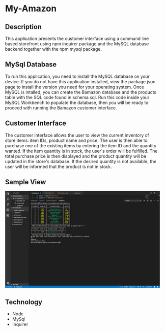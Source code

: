 # My-Amazon


## Description
This application presents the customer interface using a command line based storefront using npm inquirer package and the MySQL database backend together with the npm mysql package. 


## MySql Database 
To run this application, you need to install the MySQL database on your device. If you do not have this application installed, view the package.json page to install the version you need for your operating system. Once MySQL is intalled, you can create the Bamazon database and the products table with the SQL code found in schema.sql. Run this code inside your MySQL Workbench to populate the database, then you will be ready to proceed with running the Bamazon customer interface.

## Customer Interface
The customer interface allows the user to view the current inventory of store items: item IDs, product name and price. The user is then able to purchase one of the existing items by entering the item ID and the quantity wanted. If the item quantity is in stock, the user's order will be fulfilled. The total purchase price is then displayed and the product quantity will be updated in the store's database. If the desired quantity is not available, the user will be informed that the product is not in stock.

## Sample View

![My Amazon Screenshot](/assets/images/screenshot.png/)


## Technology

+ Node
+ MySql
+ Inquirer



